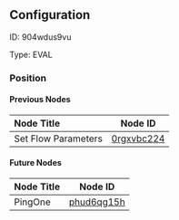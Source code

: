 # <nil>
## Configuration
ID:  904wdus9vu

Type: EVAL 








### Position

#### Previous Nodes
| Node Title | Node ID |
| :------------- | ------------ |
| Set Flow Parameters | [0rgxvbc224](./0rgxvbc224.md) | 
 
 #### Future Nodes
| Node Title | Node ID |
| :------------- | ------------ |
| PingOne |[phud6qg15h](./phud6qg15h.md) | 